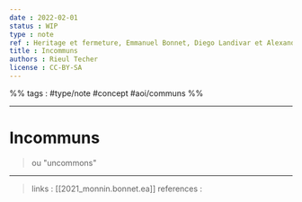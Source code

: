 ```yaml
---
date : 2022-02-01
status : WIP
type : note
ref : Heritage et fermeture, Emmanuel Bonnet, Diego Landivar et Alexandre Monnin, 2021
title : Incommuns
authors : Rieul Techer
license : CC-BY-SA
---
```


%% tags : #type/note #concept #aoi/communs  %% 

---

Incommuns
===
> ou "uncommons"



---
> links :  [[2021_monnin.bonnet.ea]]
> references : 